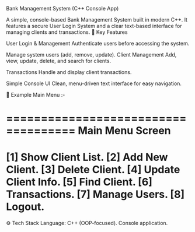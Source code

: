 Bank Management System (C++ Console App)

A simple, console-based Bank Management System built in modern C++. It features a secure User Login System and a clear text-based interface for managing clients and transactions.
🔑 Key Features

   User Login & Management
   Authenticate users before accessing the system.

   Manage system users (add, remove, update).
   Client Management
   Add, view, update, delete, and search for clients.

  Transactions
   Handle and display client transactions.

  Simple Console UI
   Clean, menu-driven text interface for easy navigation.

📌 Example Main Menu :-

====================================
           Main Menu Screen
====================================
[1] Show Client List.
[2] Add New Client.
[3] Delete Client.
[4] Update Client Info.
[5] Find Client.
[6] Transactions.
[7] Manage Users.
[8] Logout.
====================================

⚙️ Tech Stack
 Language: C++ (OOP-focused).
Console application.
